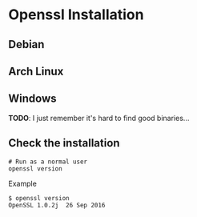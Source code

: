 # Openssl Installation

## Debian

## Arch Linux

## Windows

**TODO**: I just remember it's hard to find good binaries...

## Check the installation

```shell
# Run as a normal user
openssl version
```

Example

```terminal
$ openssl version
OpenSSL 1.0.2j  26 Sep 2016
```
